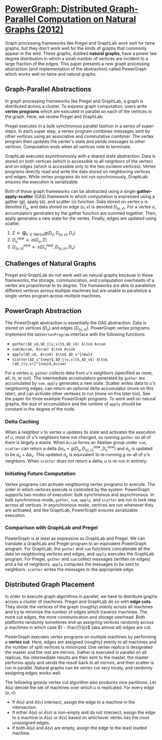 # [PowerGraph: Distributed Graph-Parallel Computation on Natural Graphs (2012)](https://scholar.google.com/scholar?cluster=15357588471749534419)
Graph processing frameworks like Pregel and GraphLab work well for tame graphs,
but they don't work well for the kinds of graphs that commonly appear in the
wild. These graphs, dubbed **natural graphs**, have a power law degree
distribution in which a small number of vertices are incident to a large
fraction of the edges. This paper presents a new graph processing abstraction
(and implementation of the abstraction) called PowerGraph which works well on
tame and natural graphs.

## Graph-Parallel Abstractions
In graph processing frameworks like Pregel and GraphLab, a graph is distributed
across a cluster. To express graph computation, users write **vertex programs**
which are executed in parallel on each of the vertices in the graph. Here, we
review Pregel and GraphLab.

Pregel executes in a bulk synchronous parallel fashion in a series of
super-steps. In each super step, a vertex program combines messages sent by
other vertices using an associative and commutative combiner. The vertex
program then updates the vertex's state and sends messages to other vertices.
Computation ends when all vertices vote to terminate.

GraphLab executes asynchronously with a shared state abstraction. Data is
stored on both vertices (which is accessible to all neighbors of the vertex)
and on edges (which is accessible only to the two incident vertices). Vertex
programs directly read and write the data stored on neighboring vertices and
edges. While vertex programs do not run synchronously, GraphLab ensures the
execution is serializable.

Both of these graph frameworks can be abstracted using a single
**gather-apply-scatter** (GAS) framework in which computation is expressed
using a gather ($g$), apply ($a$), and scatter ($s$) function. Data stored on
vertex $u$ is denoted $D_u$, and data stored on edge $(u, v)$ is denoted
$D_{(u, v)}$. For a vertex $u$, accumulators generated by the gather function
are summed together. Then, apply generates a new state for the vertex. Finally,
edges are updated using scatter.

1. $\Sigma \gets \bigoplus_{v \in Nbr(u)} g(D_u, D_{(u,v)}, D_v)$
2. $D_u^{new} \gets a(D_u, \Sigma)$
3. $D_{(u,v)}^{new} \gets s(D_u^{new}, D_{(u,v)}, D_v)$

## Challenges of Natural Graphs
Pregel and GraphLab do not work well on natural graphs because in these
frameworks, the storage, communication, and computation overheads of a vertex
are proportional to its degree. The frameworks are able to parallelize
different vertices across multiple machines but are unable to parallelize a
single vertex program across multiple machines.

## PowerGraph Abstraction
The PowerGraph abstraction is essentially the GAS abstraction. Data is stored
on vertices ($D_u$) and edges ($D_{(u,v)}$). PowerGraph vertex programs
implement the `GASVertexProgram` interface with the following functions:

- `gather($D_u$,$D_{(u,v)}$,$D_v$) $\to$ Accum`
- `sum(Accum, Accum) $\to$ Accum`
- `apply($D_u$, Accum) $\to$ $D_u^{new}$`
- `scatter($D_u^{new}$,$D_{(u,v)}$,$D_v$) $\to$ ($D_{(u,v)}^{new}$,Accum)`

For a vertex $u$, `gather` collects data from $u$'s neighbors (specified as
none, all, in, or out). The intermediate accumulators generated by `gather` are
accumulated by `sum`. `apply` generates a new state. Scatter writes data to
$u$'s neighboring edges, can return an optional delta accumulator (more on this
later), and can activate other vertexes to run (more on this later too). See
the paper for three example PowerGraph programs. To work well on natural
graphs, the size of accumulators and the runtime of `apply` should be constant
in the degree of the node.

### Delta Caching
When a neighbor $v$ to vertex $u$ updates its state and activates the execution
of $u$, most of $u$'s neighbors have not changed, so running `gather` on all of
them is largely a waste. When `Accum` forms an Abelian group under `sum`,
`scatter` can return a delta $\Delta a_v = g(D_u, D_{(u,v)}^{new}, D_v^{new})$
and $a_u$ is updated to be $a_u + \Delta a_v$. This updated $a_u$ is equivalent
to re-running $g$ on all of $u$'s neighbors. When `scatter` does not return a
delta, $u$ is re-run in entirety.

### Initiating Future Computation
Vertex programs can activate neighboring vertex programs to execute. The order
in which vertices execute is controlled by the system. PowerGraph supports two
modes of execution: bulk synchronous and asynchronous. In bulk synchronous
mode, `gather`, `sum`, `apply`, and `scatter` are run in lock step across all
vertices. In asynchronous mode, vertices are run whenever they are activated,
and like GraphLab, PowerGraph ensures serializable execution.

### Comparison with GraphLab and Pregel
PowerGraph is at least as expressive as GraphLab and Pregel. We can translate a
GraphLab and Pregel program to an equivalent PowerGraph program. For GraphLab,
the `gather` and `sum` functions concatenate all the data on neighboring
vertices and edges, and `apply` executes the GraphLab program. For Pregel,
`gather` and `sum` collect messages (written on edges) and a list of neighbors.
`apply` computes the messages to be sent to neighbors. `scatter` writes the
messages to the appropriate edge.

## Distributed Graph Placement
In order to execute graph algorithms in parallel, we have to distribute graphs
across a cluster of machines. Pregel and GraphLab do so with **edge cuts**.
They divide the vertices of the graph (roughly) evenly across all machines and
try to minimize the number of edges which traverse machines. The more cut
edges, the more communication and storage overhead. Both platforms randomly
sometimes end up assigning vertices randomly across $p$ machines in which case
$1 - \frac{1}{p}$ (aka almost all) edges are cut.

PowerGraph executes vertex programs on multiple machines by performing a
**vertex cut**. Here, edges are assigned (roughly) evenly to all machines and
the number of split vertices is minimized. One vertex replica is designated the
master and the rest are mirrors. Gather is executed in parallel on all
replicas, the intermediate results are then sent to the master, the master
performs apply and sends the result back to all mirrors, and then scatter is
run in parallel. Natural graphs can be vertex cut very nicely, and randomly
assigning edges works well.

The following greedy vertex cut algorithm also produces nice partitions. Let
$A(u)$ denote the set of machines over which $u$ is replicated. For every edge
$(u, v)$:

- If $A(u)$ and $A(v)$ intersect, assign the edge to a machine in the
  intersection.
- If either $A(u)$ or $A(v)$ is non-empty and do not intersect, assign the edge
  to a machine in $A(u)$ or $A(v)$ based on whichever vertex has the most
  unassigned edges.
- If both $A(u)$ and $A(v)$ are empty, assign the edge to the least loaded
  machine.

<script type="text/javascript" async
  src="https://cdnjs.cloudflare.com/ajax/libs/mathjax/2.7.1/MathJax.js?config=TeX-MML-AM_CHTML">
</script>
